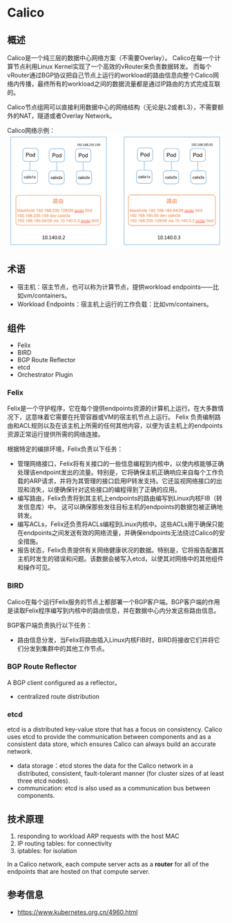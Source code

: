 # Calico
## 概述
Calico是一个纯三层的数据中心网络方案（不需要Overlay）。
Calico在每一个计算节点利用Linux Kernel实现了一个高效的vRouter来负责数据转发。
而每个vRouter通过BGP协议把自己节点上运行的workload的路由信息向整个Calico网络内传播，最终所有的workload之间的数据流量都是通过IP路由的方式完成互联的。

Calico节点组网可以直接利用数据中心的网络结构（无论是L2或者L3），不需要额外的NAT，隧道或者Overlay Network。

Calico网络示例：
![](pics/calico-flow.png)

## 术语
* 宿主机：宿主节点，也可以称为计算节点，提供workload endpoints——比如vm/containers。
* Workload Endpoints：宿主机上运行的工作负载：比如vm/containers。


## 组件
* Felix
* BIRD
* BGP Route Reflector
* etcd
* Orchestrator Plugin

### Felix
Felix是一个守护程序，它在每个提供endpoints资源的计算机上运行。在大多数情况下，这意味着它需要在托管容器或VM的宿主机节点上运行。 Felix 负责编制路由和ACL规则以及在该主机上所需的任何其他内容，以便为该主机上的endpoints资源正常运行提供所需的网络连接。

根据特定的编排环境，Felix负责以下任务：
* 管理网络接口，Felix将有关接口的一些信息编程到内核中，以使内核能够正确处理该endpoint发出的流量。特别是，它将确保主机正确响应来自每个工作负载的ARP请求，并将为其管理的接口启用IP转发支持。它还监视网络接口的出现和消失，以便确保针对这些接口的编程得到了正确的应用。
* 编写路由，Felix负责将到其主机上endpoints的路由编写到Linux内核FIB（转发信息库）中。 这可以确保那些发往目标主机的endpoints的数据包被正确地转发。
* 编写ACLs，Felix还负责将ACLs编程到Linux内核中。这些ACLs用于确保只能在endpoints之间发送有效的网络流量，并确保endpoints无法绕过Calico的安全措施。
* 报告状态，Felix负责提供有关网络健康状况的数据。特别是，它将报告配置其主机时发生的错误和问题。该数据会被写入etcd，以使其对网络中的其他组件和操作可见。

### BIRD
Calico在每个运行Felix服务的节点上都部署一个BGP客户端。BGP客户端的作用是读取Felix程序编写到内核中的路由信息，并在数据中心内分发这些路由信息。

BGP客户端负责执行以下任务：

* 路由信息分发，当Felix将路由插入Linux内核FIB时，BIRD将接收它们并将它们分发到集群中的其他工作节点。

### BGP Route Reflector
A BGP client configured as a reflector。
* centralized route distribution

### etcd
etcd is a distributed key-value store that has a focus on consistency. 
Calico uses etcd to provide the communication between components and as a consistent data store, which ensures Calico can always build an accurate network.
* data storage：etcd stores the data for the Calico network in a distributed, consistent, fault-tolerant manner (for cluster sizes of at least three etcd nodes). 
* communication: etcd is also used as a communication bus between components.

## 技术原理
1. responding to workload ARP requests with the host MAC
2. IP routing tables: for connectivity
3. iptables: for isolation

In a Calico network, each compute server acts as a **router** for all of the endpoints that are hosted on that compute server.

## 参考信息
* https://www.kubernetes.org.cn/4960.html